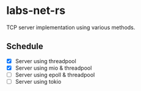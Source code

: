 # labs-net-rs
TCP server implementation using various methods.

## Schedule
- [x] Server using threadpool
- [x] Server using mio & threadpool
- [ ] Server using epoll & threadpool
- [ ] Server using tokio  
